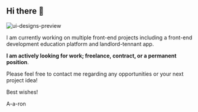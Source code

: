 ## Hi there 👋

![ui-designs-preview](https://github.com/user-attachments/assets/a5171131-7493-485a-83c6-826b73208cc2)

I am currently working on multiple front-end projects including a front-end development education platform and landlord-tennant app.

**I am actively looking for work; freelance, contract, or a permanent position**.

Please feel free to contact me regarding any opportunities or your next project idea!

Best wishes!

A-a-ron
